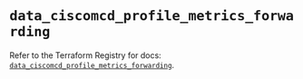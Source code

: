 # `data_ciscomcd_profile_metrics_forwarding`

Refer to the Terraform Registry for docs: [`data_ciscomcd_profile_metrics_forwarding`](https://registry.terraform.io/providers/ciscodevnet/ciscomcd/25.9.1/docs/data-sources/profile_metrics_forwarding).
